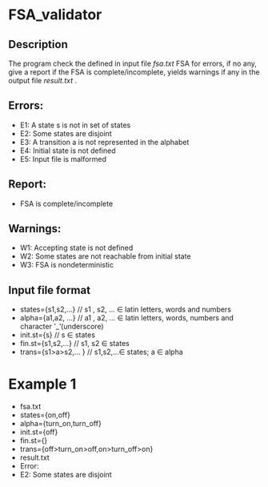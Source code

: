 # FSA_validator

## Description
The program check the defined in input file *fsa.txt* FSA for errors, if no any, give a report if the FSA is complete/incomplete, yields warnings if any in the output file *result.txt* .

## Errors:
* E1: A state s is not in set of states
* E2: Some states are disjoint
* E3: A transition a is not represented in the alphabet
* E4: Initial state is not defined
* E5: Input file is malformed
## Report:
* FSA is complete/incomplete
## Warnings:
* W1: Accepting state is not defined
* W2: Some states are not reachable from initial state
* W3: FSA is nondeterministic

## Input file format
* states={s1,s2,...}	  // s1 , s2, ... ∈ latin letters, words and numbers
* alpha={a1,a2, ...}	  // a1 , a2, ... ∈ latin letters, words, numbers and character '_’(underscore)
* init.st={s}	  // s ∈ states
* fin.st={s1,s2,...}	  // s1, s2 ∈ states
* trans={s1>a>s2,... }	  // s1,s2,...∈ states; a ∈ alpha

# Example 1
* fsa.txt
* states={on,off}
* alpha={turn_on,turn_off}    
* init.st={off}
* fin.st={}
* trans={off>turn_on>off,on>turn_off>on}
* result.txt
* Error:
* E2: Some states are disjoint
